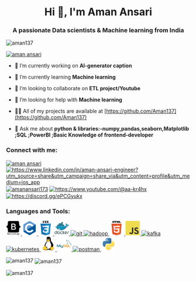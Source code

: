 
<h1 align="center">Hi 👋, I'm Aman Ansari</h1>
<h3 align="center">A passionate Data scientists & Machine learning from India</h3>

<p align="left"> <img src="https://komarev.com/ghpvc/?username=aman137&label=Profile%20views&color=0e75b6&style=flat" alt="aman137" /> </p>

<p align="left"> <a href="https://twitter.com/aman ansari" target="blank"><img src="https://img.shields.io/twitter/follow/aman ansari?logo=twitter&style=for-the-badge" alt="aman ansari" /></a> </p>

- 🔭 I’m currently working on **AI-generator caption**

- 🌱 I’m currently learning **Machine learning**

- 👯 I’m looking to collaborate on **ETL project/Youtube**

- 🤝 I’m looking for help with **Machine learning**

- 👨‍💻 All of my projects are available at [https://github.com/Aman137](https://github.com/Aman137)

- 💬 Ask me about **python & libraries:-numpy,pandas,seaborn,Matplotlib ;SQL ;PowerBI ;Basic Knowledge of frontend-developer**

<h3 align="left">Connect with me:</h3>
<p align="left">
<a href="https://twitter.com/aman ansari" target="blank"><img align="center" src="https://raw.githubusercontent.com/rahuldkjain/github-profile-readme-generator/master/src/images/icons/Social/twitter.svg" alt="aman ansari" height="30" width="40" /></a>
<a href="https://linkedin.com/in/https://www.linkedin.com/in/aman-ansari-engineer?utm_source=share&utm_campaign=share_via&utm_content=profile&utm_medium=ios_app" target="blank"><img align="center" src="https://raw.githubusercontent.com/rahuldkjain/github-profile-readme-generator/master/src/images/icons/Social/linked-in-alt.svg" alt="https://www.linkedin.com/in/aman-ansari-engineer?utm_source=share&utm_campaign=share_via&utm_content=profile&utm_medium=ios_app" height="30" width="40" /></a>
<a href="https://kaggle.com/amanansari173" target="blank"><img align="center" src="https://raw.githubusercontent.com/rahuldkjain/github-profile-readme-generator/master/src/images/icons/Social/kaggle.svg" alt="amanansari173" height="30" width="40" /></a>
<a href="https://www.youtube.com/c/https://www.youtube.com/@aa-kr4hx" target="blank"><img align="center" src="https://raw.githubusercontent.com/rahuldkjain/github-profile-readme-generator/master/src/images/icons/Social/youtube.svg" alt="https://www.youtube.com/@aa-kr4hx" height="30" width="40" /></a>
<a href="https://discord.gg/https://discord.gg/ePCGyukx" target="blank"><img align="center" src="https://raw.githubusercontent.com/rahuldkjain/github-profile-readme-generator/master/src/images/icons/Social/discord.svg" alt="https://discord.gg/ePCGyukx" height="30" width="40" /></a>
</p>

<h3 align="left">Languages and Tools:</h3>
<p align="left"> <a href="https://getbootstrap.com" target="_blank" rel="noreferrer"> <img src="https://raw.githubusercontent.com/devicons/devicon/master/icons/bootstrap/bootstrap-plain-wordmark.svg" alt="bootstrap" width="40" height="40"/> </a> <a href="https://www.cprogramming.com/" target="_blank" rel="noreferrer"> <img src="https://raw.githubusercontent.com/devicons/devicon/master/icons/c/c-original.svg" alt="c" width="40" height="40"/> </a> <a href="https://www.w3schools.com/css/" target="_blank" rel="noreferrer"> <img src="https://raw.githubusercontent.com/devicons/devicon/master/icons/css3/css3-original-wordmark.svg" alt="css3" width="40" height="40"/> </a> <a href="https://www.docker.com/" target="_blank" rel="noreferrer"> <img src="https://raw.githubusercontent.com/devicons/devicon/master/icons/docker/docker-original-wordmark.svg" alt="docker" width="40" height="40"/> </a> <a href="https://git-scm.com/" target="_blank" rel="noreferrer"> <img src="https://www.vectorlogo.zone/logos/git-scm/git-scm-icon.svg" alt="git" width="40" height="40"/> </a> <a href="https://hadoop.apache.org/" target="_blank" rel="noreferrer"> <img src="https://www.vectorlogo.zone/logos/apache_hadoop/apache_hadoop-icon.svg" alt="hadoop" width="40" height="40"/> </a> <a href="https://www.w3.org/html/" target="_blank" rel="noreferrer"> <img src="https://raw.githubusercontent.com/devicons/devicon/master/icons/html5/html5-original-wordmark.svg" alt="html5" width="40" height="40"/> </a> <a href="https://developer.mozilla.org/en-US/docs/Web/JavaScript" target="_blank" rel="noreferrer"> <img src="https://raw.githubusercontent.com/devicons/devicon/master/icons/javascript/javascript-original.svg" alt="javascript" width="40" height="40"/> </a> <a href="https://kafka.apache.org/" target="_blank" rel="noreferrer"> <img src="https://www.vectorlogo.zone/logos/apache_kafka/apache_kafka-icon.svg" alt="kafka" width="40" height="40"/> </a> <a href="https://kubernetes.io" target="_blank" rel="noreferrer"> <img src="https://www.vectorlogo.zone/logos/kubernetes/kubernetes-icon.svg" alt="kubernetes" width="40" height="40"/> </a> <a href="https://www.linux.org/" target="_blank" rel="noreferrer"> <img src="https://raw.githubusercontent.com/devicons/devicon/master/icons/linux/linux-original.svg" alt="linux" width="40" height="40"/> </a> <a href="https://www.mysql.com/" target="_blank" rel="noreferrer"> <img src="https://raw.githubusercontent.com/devicons/devicon/master/icons/mysql/mysql-original-wordmark.svg" alt="mysql" width="40" height="40"/> </a> <a href="https://postman.com" target="_blank" rel="noreferrer"> <img src="https://www.vectorlogo.zone/logos/getpostman/getpostman-icon.svg" alt="postman" width="40" height="40"/> </a> <a href="https://www.python.org" target="_blank" rel="noreferrer"> <img src="https://raw.githubusercontent.com/devicons/devicon/master/icons/python/python-original.svg" alt="python" width="40" height="40"/> </a> </p>

<p><img align="left" src="https://github-readme-stats.vercel.app/api/top-langs?username=aman137&show_icons=true&locale=en&layout=compact" alt="aman137" /></p>

<p>&nbsp;<img align="center" src="https://github-readme-stats.vercel.app/api?username=aman137&show_icons=true&locale=en" alt="aman137" /></p>

<p><img align="center" src="https://github-readme-streak-stats.herokuapp.com/?user=aman137&" alt="aman137" /></p>
